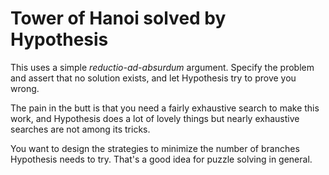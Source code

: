 # Tower of Hanoi solved by Hypothesis

This uses a simple _reductio-ad-absurdum_ argument. Specify the
problem and assert that no solution exists, and let Hypothesis
try to prove you wrong.

The pain in the butt is that you need a fairly exhaustive search
to make this work, and Hypothesis does a lot of lovely things
but nearly exhaustive searches are not among its tricks.

You want to design the strategies to minimize the number of
branches Hypothesis needs to try. That's a good idea for
puzzle solving in general.